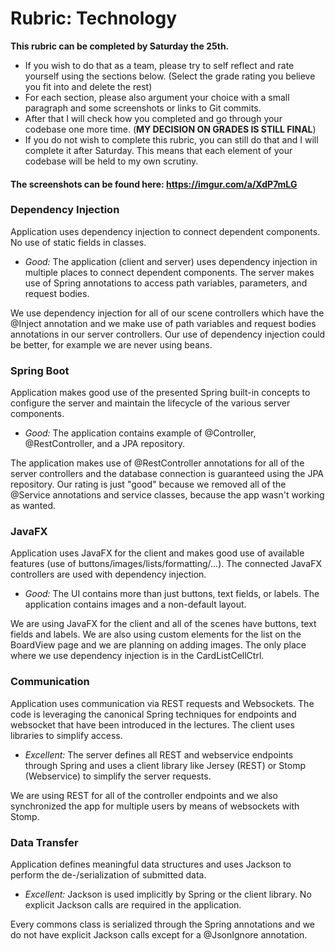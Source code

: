 # Rubric: Technology
**This rubric can be completed by Saturday the 25th.** 
- If you wish to do that as a team, please try to self reflect and rate yourself using the sections below. (Select the grade rating you believe you fit into and delete the rest)
- For each section, please also argument your choice with a small paragraph and some screenshots or links to Git commits.
- After that I will check how you completed and go through your codebase one more time. (**MY DECISION ON GRADES IS STILL FINAL**)
- If you do not wish to complete this rubric, you can still do that and I will complete it after Saturday. This means that each element of your codebase will be held to my own scrutiny.

#### The screenshots can be found here: https://imgur.com/a/XdP7mLG

### Dependency Injection

Application uses dependency injection to connect dependent components. No use of static fields in classes.

- *Good:* The application (client and server) uses dependency injection in multiple places to connect dependent components. The server makes use of Spring annotations to access path variables, parameters, and request bodies.

We use dependency injection for all of our scene controllers which have the @Inject annotation and we make use of path variables and request bodies annotations in our server controllers. Our use of dependency injection could be better, for example we are never using beans.


### Spring Boot

Application makes good use of the presented Spring built-in concepts to configure the server and maintain the lifecycle of the various server components.

- *Good:* The application contains example of @Controller, @RestController, and a JPA repository.

The application makes use of @RestController annotations for all of the server controllers and the database connection is guaranteed using the JPA repository. Our rating is just "good" because we removed all of the @Service annotations and service classes, because the app wasn't working as wanted.

### JavaFX

Application uses JavaFX for the client and makes good use of available features (use of buttons/images/lists/formatting/…). The connected JavaFX controllers are used with dependency injection.

- *Good:* The UI contains more than just buttons, text fields, or labels. The application contains images and a non-default layout.

We are using JavaFX for the client and all of the scenes have buttons, text fields and labels. We are also using custom elements for the list on the BoardView page and we are planning on adding images. The only place where we use dependency injection is in the CardListCellCtrl.


### Communication

Application uses communication via REST requests and Websockets. The code is leveraging the canonical Spring techniques for endpoints and websocket that have been introduced in the lectures. The client uses libraries to simplify access.

- *Excellent:* The server defines all REST and webservice endpoints through Spring and uses a client library like Jersey (REST) or Stomp (Webservice) to simplify the server requests.

We are using REST for all of the controller endpoints and we also synchronized the app for multiple users by means of websockets with Stomp.

### Data Transfer

Application defines meaningful data structures and uses Jackson to perform the de-/serialization of submitted data.

- *Excellent:* Jackson is used implicitly by Spring or the client library. No explicit Jackson calls are required in the application.

Every commons class is serialized through the Spring annotations and we do not have explicit Jackson calls except for a @JsonIgnore annotation.


